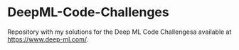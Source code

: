 # DeepML-Code-Challenges
Repository with my solutions for the Deep ML Code Challengesa available at https://www.deep-ml.com/.
